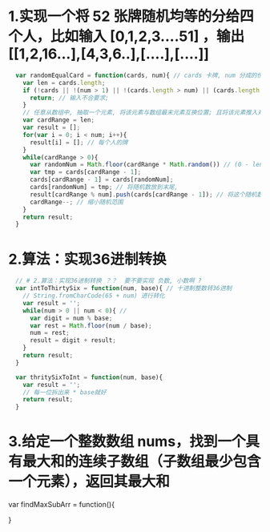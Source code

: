 



# 1.实现一个将 52 张牌随机均等的分给四个人，比如输入 [0,1,2,3....51] ，输出[[1,2,16...],[4,3,6..],[....],[....]]
```javascript
  var randomEqualCard = function(cards, num){ // cards 卡牌, num 分成的份数
    var len = cards.length;
    if (!cards || !(num > 1) || !(cards.length > num) || (cards.length % num !== 0)) {
      return; // 输入不合要求;
    }
    // 任意从数组中, 抽取一个元素, 将该元素与数组最末元素互换位置; 且将该元素推入对应人的对应位置, 然后从剩余的n - 1个元素中, 继续任意选一个, 依次保证随机
    var cardRange = len;
    var result = [];
    for(var i = 0; i < num; i++){
      result[i] = []; // 每个人的牌
    }
    while(cardRange > 0){
      var randomNum = Math.floor(cardRange * Math.random()) // (0 - len - 1的随机数);
      var tmp = cards[cardRange - 1];
      cards[cardRange - 1] = cards[randomNum];
      cards[randomNum] = tmp; // 将随机数放到末尾,
      result[cardRange % num].push(cards[cardRange - 1]); // 将这个随机数推入一个人; 发牌操作~
      cardRange--; // 缩小随机范围
    }
    return result;
  }
```

# 2.算法：实现36进制转换
```javascript
  // # 2.算法：实现36进制转换 ？？  要不要实现 负数, 小数啊 ? 
  var intToThirtySix = function(num, base){ // 十进制整数转36进制
    // String.fromCharCode(65 + num) 进行转化
    var result = '';
    while(num > 0 || num < 0){ // 
      var digit = num % base;
      var rest = Math.floor(num / base);
      num = rest;
      result = digit + result;
    }
    return result;
  }

  var thritySixToInt = function(num, base){
    var result = '';
    // 每一位拆出来 * base就好
    return result;
  }
```


# 3.给定一个整数数组 nums，找到一个具有最大和的连续子数组（子数组最少包含一个元素），返回其最大和
var findMaxSubArr = function(){
  
}






















